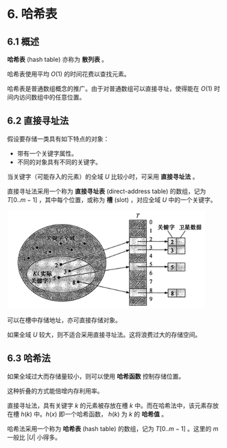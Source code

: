 # 6. 哈希表

## 6.1 概述

**哈希表** (hash table) 亦称为 **散列表** 。

哈希表使用平均 $O(1)$ 的时间花费以查找元素。

哈希表是普通数组概念的推广。由于对普通数组可以直接寻址，使得能在 $O(1)$ 时间内访问数组中的任意位置。

## 6.2 直接寻址法

假设要存储一类具有如下特点的对象：

- 带有一个关键字属性。
- 不同的对象具有不同的关键字。

当关键字（可能存入的元素）的全域 $U$ 比较小时，可采用 **直接寻址法** 。

直接寻址法采用一个称为 **直接寻址表** (direct-address table) 的数组，记为 $T[0..m-1]$ ，其中每个位置，或称为 **槽** (slot) ，对应全域 $U$ 中的一个关键字。

![直接寻址表](../pic/directAddressTable.png)

可以在槽中存储地址，亦可直接存储对象。

如果全域 $U$ 较大，则不适合采用直接寻址法。这将浪费过大的存储空间。

## 6.3 哈希法

如果全域过大而存储量较小，则可以使用 **哈希函数** 控制存储位置。

这种折叠的方式能倍增内存利用率。

直接寻址法，具有关键字 $k$ 的元素被存放在槽 $k$ 中。而在哈希法中，该元素存放在槽 $h(k)$ 中。$h(x)$ 即一个哈希函数， $h(k)$ 为 $k$ 的 **哈希值** 。

哈希法采用一个称为 **哈希表** (hash table) 的数组，记为 $T[0..m-1]$ 。这里的 $m$ 一般比 $|U|$ 小得多。

